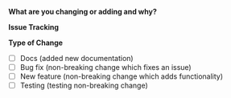 **What are you changing or adding and __why__?**
<!--Add information about the issue-->
<!--Descibe Fix(*optioanl) -->



**Issue Tracking**

<!-- Paste a link to the Jira card here -->
<!-- Paste a link to other relevant PRs-->
<!-- Paste a link to other relevant GitHub Issues -->
<!-- Paste a link to other relevant Docs -->


**Type of Change**
- [ ] Docs (added new documentation)
- [ ] Bug fix (non-breaking change which fixes an issue)
- [ ] New feature (non-breaking change which adds functionality)
- [ ] Testing (testing non-breaking change)
